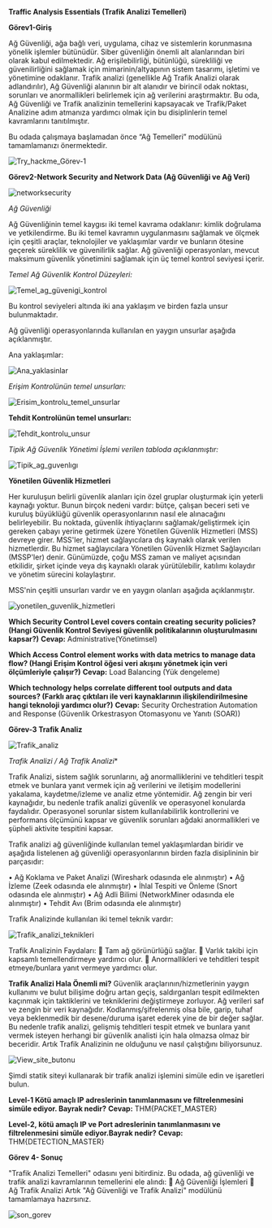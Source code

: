 **Traffic Analysis Essentials (Trafik Analizi Temelleri)**

**Görev1-Giriş**

Ağ Güvenliği, ağa bağlı veri, uygulama, cihaz ve sistemlerin korunmasına yönelik işlemler bütünüdür. 
Siber güvenliğin önemli alt alanlarından biri olarak kabul edilmektedir. 
Ağ erişilebilirliği, bütünlüğü, sürekliliği ve güvenilirliğini sağlamak için mimarinin/altyapının sistem tasarımı, işletimi ve yönetimine odaklanır.
Trafik analizi (genellikle Ağ Trafik Analizi olarak adlandırılır), Ağ Güvenliği alanının bir alt alanıdır ve birincil odak noktası, sorunları ve anormallikleri belirlemek için ağ verilerini araştırmaktır.
Bu oda, Ağ Güvenliği ve Trafik analizinin temellerini kapsayacak ve Trafik/Paket Analizine adım atmanıza yardımcı olmak için bu disiplinlerin temel kavramlarını tanıtılmıştır. 

Bu odada çalışmaya başlamadan önce “Ağ Temelleri” modülünü tamamlamanızı önermektedir.

![Try_hackme_Görev-1](https://github.com/user-attachments/assets/c904c7e4-cbaa-4b53-99f3-83862dc11da0)


**Görev2-Network Security and Network Data (Ağ Güvenliği ve Ağ Veri)**


![networksecurity](https://github.com/user-attachments/assets/beaa79bd-203e-429b-bc65-7647b841ce69)

*Ağ Güvenliği*

Ağ Güvenliğinin temel kaygısı iki temel kavrama odaklanır: kimlik doğrulama ve yetkilendirme. 
Bu iki temel kavramın uygulanmasını sağlamak ve ölçmek için çeşitli araçlar, teknolojiler ve yaklaşımlar vardır ve bunların ötesine geçerek süreklilik ve güvenilirlik sağlar. 
Ağ güvenliği operasyonları, mevcut maksimum güvenlik yönetimini sağlamak için üç temel kontrol seviyesi içerir.

*Temel Ağ Güvenlik Kontrol Düzeyleri:*


![Temel_ag_güvenigi_kontrol](https://github.com/user-attachments/assets/8a3a0078-04b7-41f4-a12a-f75929e49dd5)


Bu kontrol seviyeleri altında iki ana yaklaşım ve birden fazla unsur bulunmaktadır.

Ağ güvenliği operasyonlarında kullanılan en yaygın unsurlar aşağıda açıklanmıştır.

Ana yaklaşımlar:

![Ana_yaklasinlar](https://github.com/user-attachments/assets/258d17fc-e64d-4780-9a01-5e46706f5068)


*Erişim Kontrolünün temel unsurları:*


![Erisim_kontrolu_temel_unsurlar](https://github.com/user-attachments/assets/409b08bc-b909-4b5e-80fa-8dc3c2f83325)


**Tehdit Kontrolünün temel unsurları:**

![Tehdit_kontrolu_unsur](https://github.com/user-attachments/assets/f00e5b29-ac75-425e-8b14-dff4646c563d)


*Tipik Ağ Güvenlik Yönetimi İşlemi verilen tabloda açıklanmıştır:*

![Tipik_ag_guvenlıgı](https://github.com/user-attachments/assets/4389de82-455b-40b3-8bb8-99147baca952)

**Yönetilen Güvenlik Hizmetleri**

Her kuruluşun belirli güvenlik alanları için özel gruplar oluşturmak için yeterli kaynağı yoktur.
Bunun birçok nedeni vardır: bütçe, çalışan beceri seti ve kuruluş büyüklüğü güvenlik operasyonlarının nasıl ele alınacağını belirleyebilir. 
Bu noktada, güvenlik ihtiyaçlarını sağlamak/geliştirmek için gereken çabayı yerine getirmek üzere Yönetilen Güvenlik Hizmetleri (MSS) devreye girer.
MSS'ler, hizmet sağlayıcılara dış kaynaklı olarak verilen hizmetlerdir.
Bu hizmet sağlayıcılara Yönetilen Güvenlik Hizmet Sağlayıcıları (MSSP'ler) denir. 
Günümüzde, çoğu MSS zaman ve maliyet açısından etkilidir, şirket içinde veya dış kaynaklı olarak yürütülebilir, katılımı kolaydır ve yönetim sürecini kolaylaştırır. 

MSS'nin çeşitli unsurları vardır ve en yaygın olanları aşağıda açıklanmıştır.

![yonetilen_guvenlik_hizmetleri](https://github.com/user-attachments/assets/2fb11aa0-c939-4e74-a55b-4cba66007bf1)

**Which Security Control Level covers contain creating security policies? (Hangi Güvenlik Kontrol Seviyesi güvenlik politikalarının oluşturulmasını kapsar?)**
**Cevap:** Administrative(Yönetimsel)

**Which Access Control element works with data metrics to manage data flow? (Hangi Erişim Kontrol öğesi veri akışını yönetmek için veri ölçümleriyle çalışır?)**
**Cevap:** Load Balancing (Yük dengeleme)

**Which technology helps correlate different tool outputs and data sources? (Farklı araç çıktıları ile veri kaynaklarının ilişkilendirilmesine hangi teknoloji yardımcı olur?)**
**Cevap:** Security Orchestration Automation and Response (Güvenlik Orkestrasyon Otomasyonu ve Yanıtı (SOAR))

**Görev-3 Trafik Analiz**

![Trafik_analiz](https://github.com/user-attachments/assets/e96a3f28-217f-47d3-88e5-de93075c8333)

*Trafik Analizi / Ağ Trafik Analizi**

Trafik Analizi, sistem sağlık sorunlarını, ağ anormalliklerini ve tehditleri tespit etmek ve bunlara yanıt vermek için ağ verilerini ve iletişim modellerini yakalama, kaydetme/izleme ve analiz etme yöntemidir. 
Ağ zengin bir veri kaynağıdır, bu nedenle trafik analizi güvenlik ve operasyonel konularda faydalıdır.
Operasyonel sorunlar sistem kullanılabilirlik kontrollerini ve performans ölçümünü kapsar ve güvenlik sorunları ağdaki anormallikleri ve şüpheli aktivite tespitini kapsar.

Trafik analizi ağ güvenliğinde kullanılan temel yaklaşımlardan biridir ve aşağıda listelenen ağ güvenliği operasyonlarının birden fazla disiplininin bir parçasıdır:

•	Ağ Koklama ve Paket Analizi (Wireshark odasında ele alınmıştır)
•	Ağ İzleme (Zeek odasında ele alınmıştır)
•	İhlal Tespiti ve Önleme (Snort odasında ele alınmıştır)
•	Ağ Adli Bilimi (NetworkMiner odasında ele alınmıştır)
•	Tehdit Avı (Brim odasında ele alınmıştır)

Trafik Analizinde kullanılan iki temel teknik vardır:

![Trafik_analizi_teknikleri](https://github.com/user-attachments/assets/8446f3cb-8621-42e9-b48d-6f9589af3317)

Trafik Analizinin Faydaları:
	Tam ağ görünürlüğü sağlar.
	Varlık takibi için kapsamlı temellendirmeye yardımcı olur.
	Anormallikleri ve tehditleri tespit etmeye/bunlara yanıt vermeye yardımcı olur.

**Trafik Analizi Hala Önemli mi?**
Güvenlik araçlarının/hizmetlerinin yaygın kullanımı ve bulut bilişime doğru artan geçiş, saldırganları tespit edilmekten kaçınmak için taktiklerini ve tekniklerini değiştirmeye zorluyor. 
Ağ verileri saf ve zengin bir veri kaynağıdır. 
Kodlanmış/şifrelenmiş olsa bile, garip, tuhaf veya beklenmedik bir desene/duruma işaret ederek yine de bir değer sağlar. 
Bu nedenle trafik analizi, gelişmiş tehditleri tespit etmek ve bunlara yanıt vermek isteyen herhangi bir güvenlik analisti için hala olmazsa olmaz bir beceridir.
Artık Trafik Analizinin ne olduğunu ve nasıl çalıştığını biliyorsunuz.

![View_site_butonu](https://github.com/user-attachments/assets/6bd9633e-3bcc-4935-a354-f21f8d6ce9f7)

Şimdi statik siteyi kullanarak bir trafik analizi işlemini simüle edin ve işaretleri bulun.

**Level-1 Kötü amaçlı IP adreslerinin tanımlanmasını ve filtrelenmesini simüle ediyor. Bayrak nedir?**
**Cevap:** THM{PACKET_MASTER}

**Level-2, kötü amaçlı IP ve Port adreslerinin tanımlanmasını ve filtrelenmesini simüle ediyor.Bayrak nedir?**
**Cevap:** THM{DETECTION_MASTER}


**Görev 4- Sonuç**

"Trafik Analizi Temelleri" odasını yeni bitirdiniz.
Bu odada, ağ güvenliği ve trafik analizi kavramlarının temellerini ele alındı:
	Ağ Güvenliği İşlemleri
	Ağ Trafik Analizi
Artık "Ağ Güvenliği ve Trafik Analizi" modülünü tamamlamaya hazırsınız.

![son_gorev](https://github.com/user-attachments/assets/d6350480-d052-44ff-ba8c-ac9134bbb117)

